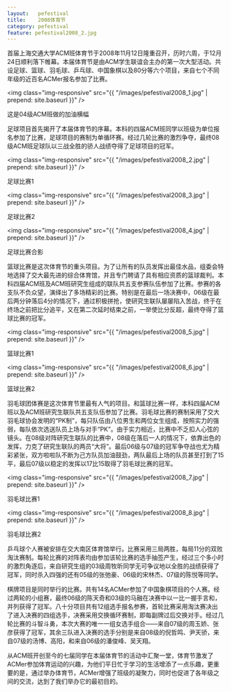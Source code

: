 ```yaml
--- 
layout:   pefestival
title:    2008体育节
category: pefestival
feature: pefestival2008_2.jpg
---
```


首届上海交通大学ACM班体育节于2008年11月12日隆重召开，历时六周，于12月24日顺利落下帷幕。本届体育节是由ACM学生联谊会主办的第一次大型活动。共设足球、篮球、羽毛球、乒乓球、中国象棋以及80分等六个项目，来自七个不同年级的近百名ACMer报名参加了比赛。

<img class="img-responsive" src="{{ "/images/pefestival2008_1.jpg" | prepend: site.baseurl }}" />

这是04级ACM班做的加油横幅

足球项目首先揭开了本届体育节的序幕。本科的四届ACM班同学以班级为单位报名参加了比赛，足球项目的赛制为单循环赛。经过几轮比赛的激烈争夺，最终08级ACM班足球队以三战全胜的骄人战绩夺得了足球项目的冠军。

<img class="img-responsive" src="{{ "/images/pefestival2008_2.jpg" | prepend: site.baseurl }}" />

足球比赛1

<img class="img-responsive" src="{{ "/images/pefestival2008_3.jpg" | prepend: site.baseurl }}" />

足球比赛2

<img class="img-responsive" src="{{ "/images/pefestival2008_4.jpg" | prepend: site.baseurl }}" />

足球比赛合影

篮球比赛是这次体育节的重头项目。为了让所有的队员发挥出最佳水品，组委会特地选择了交大最先进的综合体育馆，并且专门聘请了具有相应资质的篮球裁判。本科四届ACM班及ACM班研究生组成的联队共五支参赛队伍参加了比赛。参赛的各支队不负众望，演绎出了多场精彩的比赛。特别是在最后一场决赛中，06级在最后两分钟落后4分的情况下，通过积极拼抢，使研究生联队屡屡陷入苦战，终于在终场之前把比分追平，又在第二次延时结束之前，一举使比分反超，最终夺得了篮球比赛的冠军。

<img class="img-responsive" src="{{ "/images/pefestival2008_5.jpg" | prepend: site.baseurl }}" />

篮球比赛1

<img class="img-responsive" src="{{ "/images/pefestival2008_6.jpg" | prepend: site.baseurl }}" />

篮球比赛2

羽毛球团体赛是这次体育节里最有人气的项目。和篮球比赛一样，本科四届ACM班以及ACM班研究生联队共五支队伍参加了比赛。羽毛球比赛的赛制采用了交大羽毛球协会发明的“PK制”，每只队伍由八位男生和两位女生组成，按照实力的强弱，每队依次选送队员上场与对手“PK”。由于实力相近，比赛中不乏扣人心弦的镜头。在08级对阵研究生联队的比赛中，08级在落后一人的情况下，依靠出色的发挥，力克了研究生联队的两员“大将”。最后06级与07级的冠军争夺战也尤为精彩紧张，双方啦啦队不断为己方队员加油鼓劲，两队最后上场的队员甚至打到了15平，最后07级以稳定的发挥以17比15取得了羽毛球比赛的冠军。

<img class="img-responsive" src="{{ "/images/pefestival2008_7.jpg" | prepend: site.baseurl }}" />

羽毛球比赛1

<img class="img-responsive" src="{{ "/images/pefestival2008_8.jpg" | prepend: site.baseurl }}" />

羽毛球比赛2

乒乓球个人赛被安排在交大南区体育馆举行。比赛采用三局两胜，每局11分的双败淘汰赛制。每轮比赛的对阵表均由参加该轮比赛的选手抽签产生，经过三个多小时的激烈角逐后，来自研究生组的03级周牧昕同学无可争议地以全胜的战绩获得了冠军，同时杀入四强的还有05级的张弛豪、06级的宋林杰、07级的陈悦等同学。

棋牌项目是同时举行的比赛。共有14名ACMer参加了中国象棋项目的个人赛。经过两轮的小组赛，最终06级的陈天奇和03级的马融在决赛中以一比一握手言和，并列获得了冠军。八十分项目共有12组选手报名参赛，首轮比赛采用淘汰赛决出了进入决赛的四组选手，决赛采用交换循环赛制，即每副牌过后交换对手。经过几轮比赛的斗智斗勇，本次大赛的唯一一组女选手组合——来自07级的周玉娇、张彦获得了冠军，其余三队进入决赛的选手分别是来自08级的倪哲鸣、尹天骄，来自07级的汤博、高阳，和来自06级的潘俊峰、吴天翔。

从ACM班开创至今的七届同学在本届体育节的活动中汇聚一堂，体育节激发了ACMer参加体育运动的兴趣，为他们平日忙于学习的生活增添了一点乐趣，更重要的是，通过举办体育节，ACMer增强了班级的凝聚力，同时也促进了各年级之间的交流，达到了我们举办它的最初目的。

